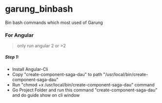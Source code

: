 # garung_binbash
Bin bash commands which most used of Garung

### For Angular 
> only run angular 2 or >2

##### Step 1:
- Install Angular-Cli
- Copy "create-component-saga-dau" to path "/usr/local/bin/create-component-saga-dau"
- Run "chmod +x /usr/local/bin/create-component-saga-dau" command
- Go Project Folder and run this command "create-component-saga-dau" and do guide show on cli window

